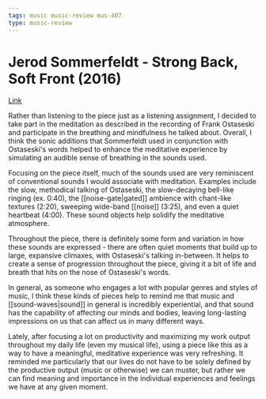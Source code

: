 ```yaml
---
tags: music music-review mus-407
type: music-review
---
```


# Jerod Sommerfeldt - Strong Back, Soft Front (2016)

[Link](https://jerodsommerfeldt.com/strong-back-soft-front/)

Rather than listening to the piece just as a listening assignment, I decided to take part in the meditation as described in the recording of Frank Ostaseski and participate in the breathing and mindfulness he talked about. Overall, I think the sonic additions that Sommerfeldt used in conjunction with Ostaseski's words helped to enhance the meditative experience by simulating an audible sense of breathing in the sounds used.

Focusing on the piece itself, much of the sounds used are very reminiscent of conventional sounds I would associate with meditation. Examples include the slow, methodical talking of Ostaseski, the slow-decaying bell-like ringing (ex. 0:40), the [[noise-gate|gated]] ambience with chant-like textures (2:20), sweeping wide-band [[noise]] (3:25), and even a quiet heartbeat (4:00). These sound objects help solidify the meditative atmosphere.

Throughout the piece, there is definitely some form and variation in how these sounds are expressed - there are often quiet moments that build up to large, expansive climaxes, with Ostaseski's talking in-between. It helps to create a sense of progression throughout the piece, giving it a bit of life and breath that hits on the nose of Ostaseski's words.

In general, as someone who engages a lot with popular genres and styles of music, I think these kinds of pieces help to remind me that music and [[sound-waves|sound]] in general is incredibly experiential, and that sound has the capability of affecting our minds and bodies, leaving long-lasting impressions on us that can affect us in many different ways.

Lately, after focusing a lot on productivity and maximizing my work output throughout my daily life (even my musical life), using a piece like this as a way to have a meaningful, meditative experience was very refreshing. It reminded me particularly that our lives do not have to be solely defined by the productive output (music or otherwise) we can muster, but rather we can find meaning and importance in the individual experiences and feelings we have at any given moment.
